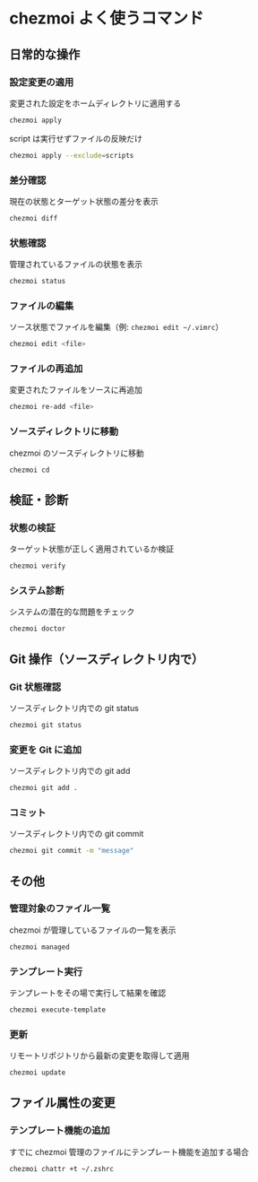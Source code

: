 # chezmoi よく使うコマンド

## 日常的な操作

### 設定変更の適用

変更された設定をホームディレクトリに適用する

```bash
chezmoi apply
```

script は実行せずファイルの反映だけ

```bash
chezmoi apply --exclude=scripts
```

### 差分確認

現在の状態とターゲット状態の差分を表示

```bash
chezmoi diff
```

### 状態確認

管理されているファイルの状態を表示

```bash
chezmoi status
```

### ファイルの編集

ソース状態でファイルを編集（例: `chezmoi edit ~/.vimrc`）

```bash
chezmoi edit <file>
```

### ファイルの再追加

変更されたファイルをソースに再追加

```bash
chezmoi re-add <file>
```

### ソースディレクトリに移動

chezmoi のソースディレクトリに移動

```bash
chezmoi cd
```

## 検証・診断

### 状態の検証

ターゲット状態が正しく適用されているか検証

```bash
chezmoi verify
```

### システム診断

システムの潜在的な問題をチェック

```bash
chezmoi doctor
```

## Git 操作（ソースディレクトリ内で）

### Git 状態確認

ソースディレクトリ内での git status

```bash
chezmoi git status
```

### 変更を Git に追加

ソースディレクトリ内での git add

```bash
chezmoi git add .
```

### コミット

ソースディレクトリ内での git commit

```bash
chezmoi git commit -m "message"
```

## その他

### 管理対象のファイル一覧

chezmoi が管理しているファイルの一覧を表示

```bash
chezmoi managed
```

### テンプレート実行

テンプレートをその場で実行して結果を確認

```bash
chezmoi execute-template
```

### 更新

リモートリポジトリから最新の変更を取得して適用

```bash
chezmoi update
```

## ファイル属性の変更

### テンプレート機能の追加

すでに chezmoi 管理のファイルにテンプレート機能を追加する場合

```bash
chezmoi chattr +t ~/.zshrc
```
